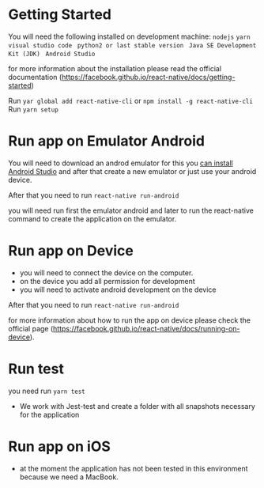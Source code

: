 # Getting Started
You will need the following installed on development machine:
`nodejs`
`yarn`
`visual studio code`
` python2 or last stable version`
` Java SE Development Kit (JDK)`
` Android Studio`

for more information about the installation please read the official documentation (https://facebook.github.io/react-native/docs/getting-started)

Run `yar global add react-native-cli` or `npm install -g react-native-cli`
Run `yarn setup` 

# Run app on Emulator Android

You will need to download an androd emulator for this you [can install Android Studio](https://developer.android.com/studio/install) and after that create a new emulator or just use your android device.

After that you need to run 
`react-native run-android`

you will need run first the emulator android and later to run the react-native command to create the application on the emulator.

# Run app on Device

* you will need to connect the device on the computer.
* on the device you add all permission for development
* you will need to activate android development on the device

After that you need to run 
`react-native run-android`

for more information about how to run the app on device please check the official page (https://facebook.github.io/react-native/docs/running-on-device).

# Run test

you need run 
`yarn test`

* We work with Jest-test and create a folder with all snapshots necessary for the application

# Run app on iOS

* at the moment the application has not been tested in this environment because we need a MacBook.
